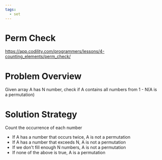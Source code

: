 ```yaml
---
tags:
  - set
---
```

# Perm Check
https://app.codility.com/programmers/lessons/4-counting_elements/perm_check/
# Problem Overview
Given array A has N number, check if A contains all numbers from 1 - N(A is a permutation)

# Solution Strategy
Count the occurrence of each number
* If A has a number that occurs twice, A is not a permutation
* If A has a number that exceeds N, A is not a permutation
* If we don't fill enough N numbers, A is not a permutation
* If none of the above is true, A is a permutation
